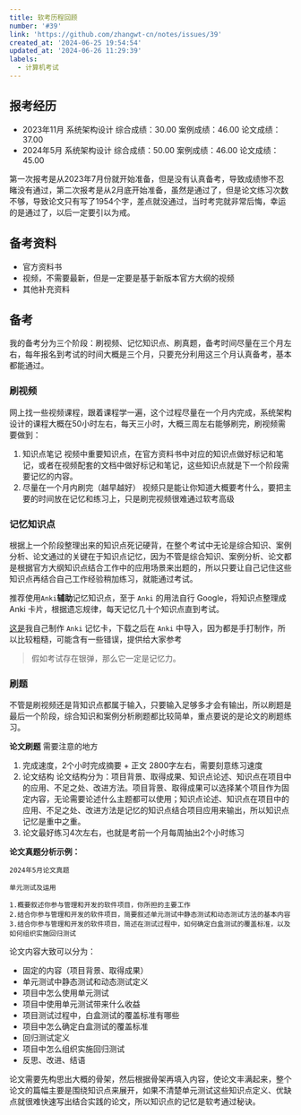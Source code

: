 ```yaml
---
title: 软考历程回顾
number: '#39'
link: 'https://github.com/zhangwt-cn/notes/issues/39'
created_at: '2024-06-25 19:54:54'
updated_at: '2024-06-26 11:29:39'
labels:
  - 计算机考试
---
```

## 报考经历
- 2023年11月 系统架构设计
综合成绩：30.00
案例成绩：46.00
论文成绩：37.00
- 2024年5月  系统架构设计
综合成绩：50.00
案例成绩：46.00
论文成绩：45.00

第一次报考是从2023年7月份就开始准备，但是没有认真备考，导致成绩惨不忍睹没有通过，第二次报考是从2月底开始准备，虽然是通过了，但是论文练习次数不够，导致论文只有写了1954个字，差点就没通过，当时考完就非常后悔，幸运的是通过了，以后一定要引以为戒。


## 备考资料
- 官方资料书
- 视频，不需要最新，但是一定要是基于新版本官方大纲的视频
- 其他补充资料

## 备考
我的备考分为三个阶段：刷视频、记忆知识点、刷真题，备考时间尽量在三个月左右，每年报名到考试的时间大概是三个月，只要充分利用这三个月认真备考，基本都能通过。


### 刷视频
网上找一些视频课程，跟着课程学一遍，这个过程尽量在一个月内完成，系统架构设计的课程大概在50小时左右，每天三小时，大概三周左右能够刷完，刷视频需要做到：
1. 知识点笔记
视频中重要知识点，在官方资料书中对应的知识点做好标记和笔记，或者在视频配套的文档中做好标记和笔记，这些知识点就是下一个阶段需要记忆的内容。
2. 尽量在一个月内刷完（越早越好）
视频只是能让你知道大概要考什么，要把主要的时间放在记忆和练习上，只是刷完视频很难通过软考高级

### 记忆知识点
根据上一个阶段整理出来的知识点死记硬背，在整个考试中无论是综合知识、案例分析、论文通过的关键在于知识点记忆，因为不管是综合知识、案例分析、论文都是根据官方大纲知识点结合工作中的应用场景来出题的，所以只要让自己记住这些知识点再结合自己工作经验稍加练习，就能通过考试。

推荐使用`Anki`**辅助**记忆知识点，至于 `Anki` 的用法自行 Google，将知识点整理成 Anki 卡片，根据遗忘规律，每天记忆几十个知识点直到考试。

[这是](https://pan.baidu.com/s/1F8bQk5_3g9dRu6MBRvwEhQ?pwd=unqr)我自己制作 `Anki` 记忆卡，下载之后在 `Anki` 中导入，因为都是手打制作，所以比较粗糙，可能含有一些错误，提供给大家参考

> 假如考试存在银弹，那么它一定是记忆力。

### 刷题
不管是刷视频还是背知识点都属于输入，只要输入足够多才会有输出，所以刷题是最后一个阶段，综合知识和案例分析刷题都比较简单，重点要说的是论文的刷题练习。

**论文刷题**
需要注意的地方
1. 完成速度，2个小时完成摘要 + 正文 2800字左右，需要刻意练习速度
2. 论文结构
 论文结构分为：项目背景、取得成果、知识点论述、知识点在项目中的应用、不足之处、改进方法。项目背景、取得成果可以选择某个项目作为固定内容，无论需要论述什么主题都可以使用；知识点论述、知识点在项目中的应用、不足之处、改进方法是记忆的知识点结合项目应用来输出，所以知识点记忆是重中之重。
3. 论文最好练习4次左右，也就是考前一个月每周抽出2个小时练习


**论文真题分析示例：**
```
2024年5月论文真题

单元测试及运用

1.概要叙述你参与管理和开发的软件项目，你所担的主要工作
2.结合你参与管理和开发的软件项目，简要叙述单元测试中静态测试和动态测试方法的基本内容
3.结合你参与管理和开发的软件项目，简述在测试过程中，如何确定白盒测试的覆盖标准，以及如何组织实施回归测试

```
论文内容大致可以分为：
- 固定的内容（项目背景、取得成果）
- 单元测试中静态测试和动态测试定义
- 项目中怎么使用单元测试
- 项目中使用单元测试带来什么收益
- 项目测试过程中，白盒测试的覆盖标准有哪些
- 项目中怎么确定白盒测试的覆盖标准
- 回归测试定义
- 项目中怎么组织实施回归测试
- 反思、改进、结语

论文需要先构思出大概的骨架，然后根据骨架再填入内容，使论文丰满起来，整个论文的篇幅主要是围绕知识点来展开，如果不清楚单元测试这些知识点定义、优缺点就很难快速写出结合实践的论文，所以知识点的记忆是软考通过秘诀。



